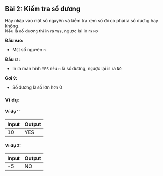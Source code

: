 ## Bài 2: Kiểm tra số dương

Hãy nhập vào một số nguyên và kiểm tra xem số đó có phải là số dương hay không.<br>
Nếu là số dương thì in ra `YES`, ngược lại in ra `NO`

**Đầu vào:**

- Một số nguyên `n`

**Đầu ra:**

- In ra màn hình `YES` nếu `n` là số dương, ngược lại in ra `NO`

**Gợi ý:**

- Số dương là số lớn hơn 0

### Ví dụ:

#### Ví dụ 1:

| Input | Output                  |
|-------|-------------------------|
| 10    | YES                     |

#### Ví dụ 2:

| Input | Output                  |
|-------|-------------------------|
| -5    | NO                      |